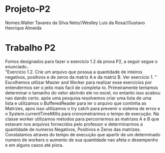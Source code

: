 # Projeto-P2
<h10>Nomes:Walter Tavares da Silva Neto//Weslley Luis da Rosa//Gustavo Henrique Almeida
</h10>
<h1>
Trabalho P2
</h1>
Fomos designados para fazer o exercicio 1.2 da prova P2, a seguir segue o enunciado..<br>
"Exercício 1.2. Crie um arquivo que possua a quantidade de inteiros negativos, positivos e de zeros da matriz A e da matriz B. Ver exercício 1. "
<br>
Escolhemos utilizar Master and Worker para realizar esse exercicios por entendermos ser o jeito mais facil de completa-lo.
Primeiramente tentamos determinar o tamanho do vetor abrindo ele no excel, no entanto isso acabou nao dando certo.
após uma pesquisa resolvemos criar uma lista de uma lista e utilizamos o BufferedReader para ler o arquivo que continha as Matrizes,
apos isso utilizamos o  try catch para prevenir o sistema de erros e o System.currentTimeMillis para cronometrarmos o tempo de execução.
Na classe worker utilizamos metodos para percorrermos as matrizes A e B que estavam nos arquivos fornecidos pelo professor e determinarmos a quantidade de numeros Negativos, Positivos e Zeros das matrizes.
Constatamos atraves do tempo de execução que apartir de um determinado numero de workers o aumento de sua quantidade nao afeta o desempenho e em alguns casos até piora.
